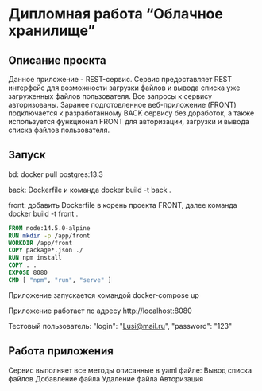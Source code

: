 # Дипломная работа “Облачное хранилище”

## Описание проекта

Данное приложение - REST-сервис. Сервис предоставляет REST интерфейс для возможности загрузки файлов и вывода списка уже загруженных файлов пользователя. Все запросы к сервису авторизованы. Заранее подготовленное веб-приложение (FRONT) подключается к разработанному BACK сервису без доработок, а также используется функционал FRONT для авторизации, загрузки и вывода списка файлов пользователя.

## Запуск

bd: docker pull postgres:13.3

back: Dockerfile и команда docker build -t back .

front: добавить Dockerfile в корень проекта FRONT, далее команда docker build -t front .

```Dockerfile
FROM node:14.5.0-alpine
RUN mkdir -p /app/front
WORKDIR /app/front
COPY package*.json ./
RUN npm install
COPY . .
EXPOSE 8080
CMD [ "npm", "run", "serve" ]
```
Приложение запускается командой docker-compose up

Приложение работает по адресу http://localhost:8080

Тестовый пользователь:
"login": "Lusi@mail.ru",
"password": "123"

## Работа приложения

Сервис выполняет все методы описанные в yaml файле:
Вывод списка файлов
Добавление файла
Удаление файла
Авторизация
